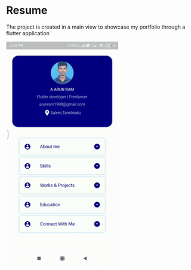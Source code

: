 # Resume
The project is created in a main view to showcase my portfolio through a flutter application

<img src="https://raw.githubusercontent.com/arunramarumugam25/resume/master/resume.GIF" width="300" height="600" />
